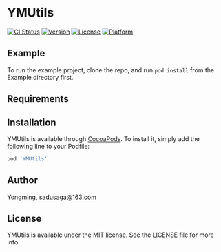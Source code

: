 # YMUtils

[![CI Status](https://img.shields.io/travis/Yongming/YMUtils.svg?style=flat)](https://travis-ci.org/Yongming/YMUtils)
[![Version](https://img.shields.io/cocoapods/v/YMUtils.svg?style=flat)](https://cocoapods.org/pods/YMUtils)
[![License](https://img.shields.io/cocoapods/l/YMUtils.svg?style=flat)](https://cocoapods.org/pods/YMUtils)
[![Platform](https://img.shields.io/cocoapods/p/YMUtils.svg?style=flat)](https://cocoapods.org/pods/YMUtils)

## Example

To run the example project, clone the repo, and run `pod install` from the Example directory first.

## Requirements

## Installation

YMUtils is available through [CocoaPods](https://cocoapods.org). To install
it, simply add the following line to your Podfile:

```ruby
pod 'YMUtils'
```

## Author

Yongming, sadusaga@163.com

## License

YMUtils is available under the MIT license. See the LICENSE file for more info.
